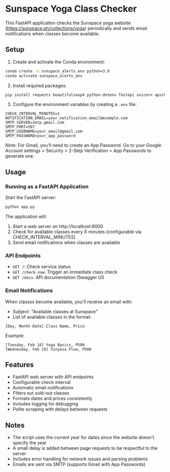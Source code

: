 # Sunspace Yoga Class Checker

This FastAPI application checks the Sunspace yoga website (https://sunspace.ph/collections/yoga) periodically and sends email notifications when classes become available.

## Setup

1. Create and activate the Conda environment:
```bash
conda create -n sunspace_alerts_env python=3.9
conda activate sunspace_alerts_env
```

2. Install required packages:
```bash
pip install requests beautifulsoup4 python-dotenv fastapi uvicorn apscheduler
```

3. Configure the environment variables by creating a `.env` file:
```
CHECK_INTERVAL_MINUTES=1
NOTIFICATION_EMAIL=your_notification_email@example.com
SMTP_SERVER=smtp.gmail.com
SMTP_PORT=587
SMTP_USERNAME=your_email@gmail.com
SMTP_PASSWORD=your_app_password
```

Note: For Gmail, you'll need to create an App Password. Go to your Google Account settings > Security > 2-Step Verification > App Passwords to generate one.

## Usage

### Running as a FastAPI Application

Start the FastAPI server:
```bash
python app.py
```

The application will:
1. Start a web server on http://localhost:8000
2. Check for available classes every X minutes (configurable via CHECK_INTERVAL_MINUTES)
3. Send email notifications when classes are available

### API Endpoints

- `GET /`: Check service status
- `GET /check-now`: Trigger an immediate class check
- `GET /docs`: API documentation (Swagger UI)

### Email Notifications

When classes become available, you'll receive an email with:
- Subject: "Available classes at Sunspace"
- List of available classes in the format:
```
[Day, Month Date] Class Name, Price
```

Example:
```
[Tuesday, Feb 18] Yoga Basics, P500
[Wednesday, Feb 19] Vinyasa Flow, P500
```

## Features

- FastAPI web server with API endpoints
- Configurable check interval
- Automatic email notifications
- Filters out sold-out classes
- Formats dates and prices consistently
- Includes logging for debugging
- Polite scraping with delays between requests

## Notes

- The script uses the current year for dates since the website doesn't specify the year
- A small delay is added between page requests to be respectful to the server
- Includes error handling for network issues and parsing problems
- Emails are sent via SMTP (supports Gmail with App Passwords) 